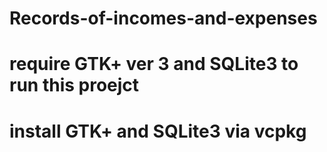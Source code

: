 # Records-of-incomes-and-expenses
# require GTK+ ver 3 and SQLite3 to run this proejct
# install GTK+ and SQLite3 via vcpkg